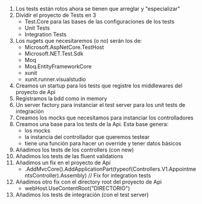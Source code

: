 1.  Los tests están rotos ahora se tienen que arreglar y "especializar"
2.  Dividir el proyecto de Tests en 3
    *   Test.Core para las bases de las configuraciones de los tests
    *   Unit Tests
    *   Integration Tests
3.  Los nugets que necesitaremos (o no) serán los de:
    *   Microsoft.AspNetCore.TestHost
    *   Microsoft.NET.Test.Sdk
    *   Moq
    *   Moq.EntityFrameworkCore
    *   xunit
    *   xunit.runner.visualstudio
4.  Creamos un startup para los tests que registre los middlewares del proyecto de Api
5.  Registramos la bdd como in memory
6.  Un server factory para instanciar el test server para los unit tests de integración
7.  Creamos los mocks que necesitamos para instanciar los controlladores
8.  Creamos una base para los tests de la Api. Esta base genera:
    *   los mocks
    *   la instancia del controllador que queremos testear
    *   tiene una función para hacer un override y tener datos básicos
9.  Añadimos los tests de los controllers (con new)
10. Añadimos los tests de las fluent validations
11. Añadimos un fix en el proyecto de Api                
    *   .AddMvcCore().AddApplicationPart(typeof(Controllers.V1.AppointmentsController).Assembly) // Fix for integration tests
12. Añadimos otro fix con el directory root del proyecto de Api
    *   webHost.UseContentRoot("DIRECTORIO")
13. Añadimos los tests de integración (con el test server)